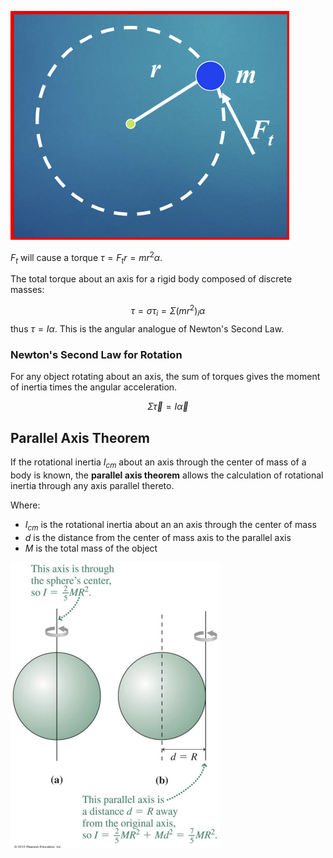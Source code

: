 
![](./attachments/202503111630530.png)

$F_t$ will cause a torque $\tau = F_{t}r = mr^2\alpha$.

The total torque about an axis for a rigid body composed of discrete masses:

$$\tau = \sigma \tau_{i} = \Sigma (mr^2)_{i}\alpha$$
thus $\tau = I\alpha$. This is the angular analogue of Newton's Second Law.


### Newton's Second Law for Rotation
For any object rotating about an axis, the sum of torques gives the moment of inertia times the angular acceleration.

$$\Sigma \vec{\tau} = I\vec{\alpha}$$
## Parallel Axis Theorem
If the rotational inertia $I_{cm}$ about an axis through the center of mass of a body is known, the **parallel axis theorem** allows the calculation of rotational inertia through any axis parallel thereto.

$$ $$
Where: 
- $I_{cm}$ is the rotational inertia about an an axis through the center of mass
- $d$ is the distance from the center of mass axis to the parallel axis
- $M$ is the total mass of the object

 ![](./attachments/202503111632880.png)